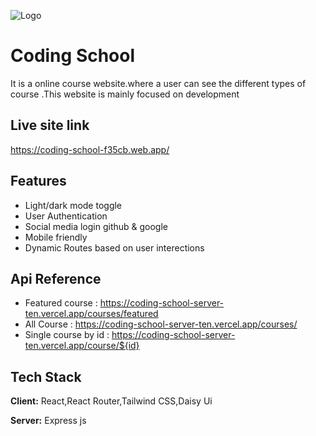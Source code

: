 ![Logo](https://coding-school-f35cb.web.app/assets/logo.8d556d9f.png)

# Coding School

It is a online course website.where a user can see the different types of course .This website is mainly focused on development

## Live site link

https://coding-school-f35cb.web.app/

## Features

- Light/dark mode toggle
- User Authentication
- Social media login github & google
- Mobile friendly
- Dynamic Routes based on user interections

## Api Reference

- Featured course : https://coding-school-server-ten.vercel.app/courses/featured
- All Course : https://coding-school-server-ten.vercel.app/courses/
- Single course by id : https://coding-school-server-ten.vercel.app/course/${id}

## Tech Stack

**Client:** React,React Router,Tailwind CSS,Daisy Ui

**Server:** Express js
